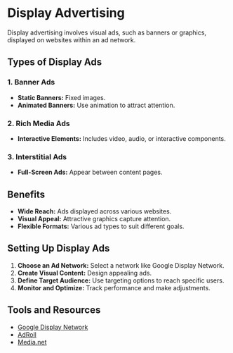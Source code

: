 # Display Advertising

Display advertising involves visual ads, such as banners or graphics, displayed on websites within an ad network.

## Types of Display Ads

### 1. Banner Ads
- **Static Banners:** Fixed images.
- **Animated Banners:** Use animation to attract attention.

### 2. Rich Media Ads
- **Interactive Elements:** Includes video, audio, or interactive components.

### 3. Interstitial Ads
- **Full-Screen Ads:** Appear between content pages.

## Benefits
- **Wide Reach:** Ads displayed across various websites.
- **Visual Appeal:** Attractive graphics capture attention.
- **Flexible Formats:** Various ad types to suit different goals.

## Setting Up Display Ads
1. **Choose an Ad Network:** Select a network like Google Display Network.
2. **Create Visual Content:** Design appealing ads.
3. **Define Target Audience:** Use targeting options to reach specific users.
4. **Monitor and Optimize:** Track performance and make adjustments.

## Tools and Resources
- [Google Display Network](https://ads.google.com/home/campaigns/display-ads/)
- [AdRoll](https://www.adroll.com/)
- [Media.net](https://www.media.net/)

